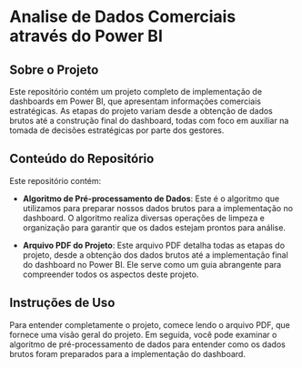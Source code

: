 # Analise de Dados Comerciais através do Power BI

## Sobre o Projeto
Este repositório contém um projeto completo de implementação de dashboards em Power BI, que apresentam informações comerciais estratégicas. As etapas do projeto variam desde a obtenção de dados brutos até a construção final do dashboard, todas com foco em auxiliar na tomada de decisões estratégicas por parte dos gestores.

## Conteúdo do Repositório
Este repositório contém:

- **Algoritmo de Pré-processamento de Dados**: Este é o algoritmo que utilizamos para preparar nossos dados brutos para a implementação no dashboard. O algoritmo realiza diversas operações de limpeza e organização para garantir que os dados estejam prontos para análise.

- **Arquivo PDF do Projeto**: Este arquivo PDF detalha todas as etapas do projeto, desde a obtenção dos dados brutos até a implementação final do dashboard no Power BI. Ele serve como um guia abrangente para compreender todos os aspectos deste projeto.

## Instruções de Uso
Para entender completamente o projeto, comece lendo o arquivo PDF, que fornece uma visão geral do projeto. Em seguida, você pode examinar o algoritmo de pré-processamento de dados para entender como os dados brutos foram preparados para a implementação do dashboard.

